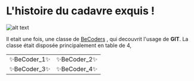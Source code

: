 # L'histoire du cadavre exquis ! #
![alt text](https://image.freepik.com/free-vector/zombie-cartoon_61878-268.jpg "Cadavre")

Il etait une fois, une classe de [BeCoders](https://tinyurl.com/yykh9kfn) , qui decouvrit l'usage de **GIT**.
La classe était disposée principalement en table de 4,

| | |
|-|-|
:sparkles:BeCoder_1:sparkles: | :sparkles:BeCoder_2:sparkles:
:sparkles:BeCoder_3:sparkles:| :sparkles:BeCoder_4:sparkles: